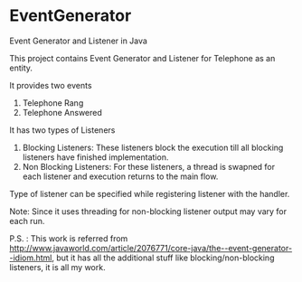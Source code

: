 EventGenerator
==============

Event Generator and Listener in Java

This project contains Event Generator and Listener for Telephone as an entity.

It provides two events

1. Telephone Rang
2. Telephone Answered

It has two types of Listeners

1. Blocking Listeners: These listeners block the execution till all blocking listeners have finished implementation.
2. Non Blocking Listeners: For these listeners, a thread is swapned for each listener and execution returns to the main flow.

Type of listener can be specified while registering listener with the handler.

Note: Since it uses threading for non-blocking listener output may vary for each run.

P.S. : This work is referred from http://www.javaworld.com/article/2076771/core-java/the--event-generator--idiom.html, but it has all the additional stuff like blocking/non-blocking listeners, it is all my work.
